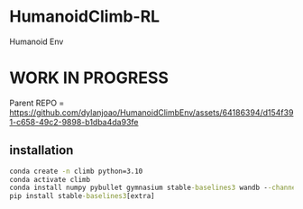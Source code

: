 
# HumanoidClimb-RL
 Humanoid Env
# WORK IN PROGRESS

Parent REPO = https://github.com/dylanjoao/HumanoidClimbEnv/assets/64186394/d154f391-c658-49c2-9898-b1dba4da93fe

## installation

```cmd
conda create -n climb python=3.10
conda activate climb
conda install numpy pybullet gymnasium stable-baselines3 wandb --channel conda-forge
pip install stable-baselines3[extra]
```